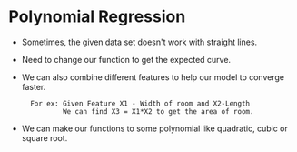 # Polynomial Regression

- Sometimes, the given data set doesn't work with straight lines.
- Need to change our function to get the expected curve.

- We can also combine different features to help our model to converge faster.

        For ex: Given Feature X1 - Width of room and X2-Length
                We can find X3 = X1*X2 to get the area of room.

- We can make our functions to some polynomial like quadratic, cubic or square root.
